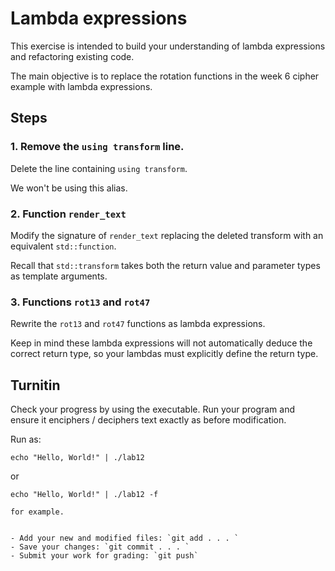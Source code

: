 # Lambda expressions
This exercise is intended to build your understanding of
lambda expressions and refactoring existing code.

The main objective is to replace 
the rotation functions in the week 6 cipher example
with lambda expressions.


## Steps

### 1. Remove the `using transform` line.
Delete the line containing `using transform`.

We won't be using this alias.

### 2. Function `render_text`
Modify the signature of `render_text` replacing the deleted
transform with an equivalent `std::function`.

Recall that `std::transform` takes both the return value and
parameter types as template arguments. 

### 3. Functions `rot13` and `rot47`
Rewrite the `rot13` and `rot47` functions as lambda expressions.

Keep in mind these lambda expressions will not automatically 
deduce the correct return type,
so your lambdas must explicitly define the return type.

## Turnitin
Check your progress by using the executable.
Run your program and ensure it enciphers / deciphers text exactly as 
before modification.

Run as:

```
echo "Hello, World!" | ./lab12
```

or

```
echo "Hello, World!" | ./lab12 -f

for example.


- Add your new and modified files: `git add . . . `
- Save your changes: `git commit . . . `
- Submit your work for grading: `git push`


